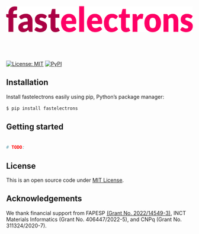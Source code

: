 <h1 align="center" style="margin-top:50px; margin-bottom:70px;">
<img src="https://raw.githubusercontent.com/leseixas/fastelectrons/refs/heads/main/logo.png" style="height: 70px"></h1>

[![License: MIT](https://img.shields.io/github/license/leseixas/fastelectrons?color=green&style=for-the-badge)](LICENSE)    [![PyPI](https://img.shields.io/pypi/v/fastelectrons?color=red&style=for-the-badge)](https://pypi.org/project/fastelectrons/)

## Installation

Install fastelectrons easily using pip, Python’s package manager:
```bash
$ pip install fastelectrons
```

## Getting started

```python

# TODO: 

```

## License

This is an open source code under [MIT License](LICENSE).

## Acknowledgements

We thank financial support from FAPESP [(Grant No. 2022/14549-3)](https://bvs.fapesp.br/pt/auxilios/111791/materiais-de-alta-entropia-inteligiveis-desenvolvendo-modelos-dados-e-aplicacoes/), INCT Materials Informatics (Grant No. 406447/2022-5), and CNPq (Grant No. 311324/2020-7).